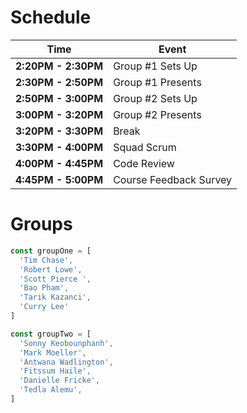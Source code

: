 # Schedule 

| Time | Event |
|-|-|
| **2:20PM - 2:30PM** | Group #1 Sets Up |
| **2:30PM - 2:50PM** | Group #1 Presents |
| **2:50PM - 3:00PM** | Group #2 Sets Up |
| **3:00PM - 3:20PM** | Group #2 Presents |
| **3:20PM - 3:30PM** | Break |
| **3:30PM - 4:00PM** | Squad Scrum |
| **4:00PM - 4:45PM** | Code Review |
| **4:45PM - 5:00PM** | Course Feedback Survey |

# Groups

```js
const groupOne = [ 
  'Tim Chase',
  'Robert Lowe',
  'Scott Pierce ',
  'Bao Pham',
  'Tarik Kazanci',
  'Curry Lee' 
] 

const groupTwo = [ 
  'Sonny Keobounphanh',
  'Mark Moeller',
  'Antwana Wadlington',
  'Fitssum Haile',
  'Danielle Fricke',
  'Tedla Alemu',
]
```
